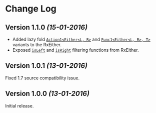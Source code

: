 Change Log
==========

Version 1.1.0 *(15-01-2016)*
----------------------------
* Added lazy fold [`Action1<Either<L, R>`](https://github.com/eleventigers/rxeither/blob/88546a2173f6ee0c4667ba7c43d1c1b8abd18f1c/rxeither/src/main/java/net/jokubasdargis/rxeither/RxEither.java#L64)
and [`Func1<Either<L, R>, T>`](https://github.com/eleventigers/rxeither/blob/88546a2173f6ee0c4667ba7c43d1c1b8abd18f1c/rxeither/src/main/java/net/jokubasdargis/rxeither/RxEither.java#L71)
variants to the RxEither.
* Exposed [`isLeft`](https://github.com/eleventigers/rxeither/blob/88546a2173f6ee0c4667ba7c43d1c1b8abd18f1c/rxeither/src/main/java/net/jokubasdargis/rxeither/RxEither.java#L36)
and [`isRight`](https://github.com/eleventigers/rxeither/blob/88546a2173f6ee0c4667ba7c43d1c1b8abd18f1c/rxeither/src/main/java/net/jokubasdargis/rxeither/RxEither.java#L43) filtering functions from RxEither.

Version 1.0.1 *(13-01-2016)*
----------------------------

Fixed 1.7 source compatibility issue.

Version 1.0.0 *(13-01-2016)*
----------------------------

Initial release.